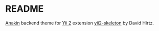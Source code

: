 README
============================

[Anakin](http://www.anakin.co/) backend theme for [Yii 2](http://www.yiiframework.com/) extension [yii2-skeleton](https://github.com/davidhirtz/yii2-skeleton/) by David Hirtz.